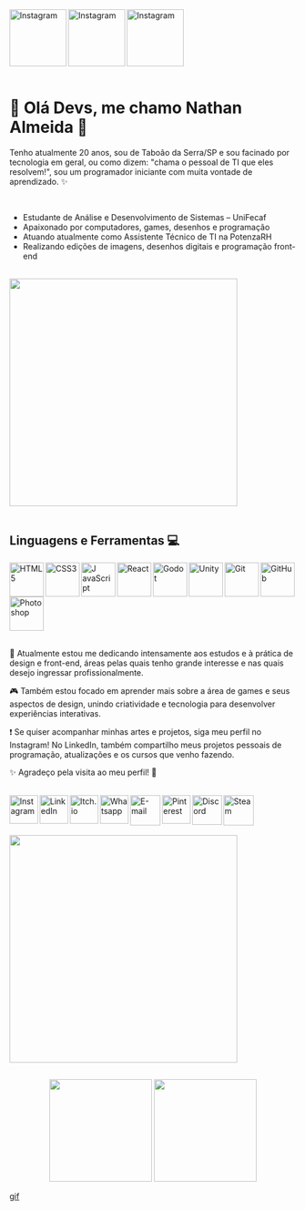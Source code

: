 
<div display="inline-block">

<a href="https://www.instagram.com/n3yth_devs/" target="_blank">
    <img align="left" width="100px" src="https://i.ibb.co/rffQ8tWL/Instagram.png" alt="Instagram" style="vertical-align:top;">
</a>

<a href="https://www.linkedin.com/in/nathanalmeidabrito/" target="_blank">
    <img align="left" width="100px" src="https://i.ibb.co/BHdkr6s5/LinkedIn.png" alt="Instagram" style="vertical-align:top;">
</a>

<a href="https://n3yth.itch.io" target="_blank">
    <img width="100px" src="https://i.ibb.co/67vpHWX4/Itch-io.png" alt="Instagram" style="vertical-align:top;">
</a>

</div>

</br>

# 👾 Olá Devs, me chamo Nathan Almeida 👾
Tenho atualmente 20 anos, sou de Taboão da Serra/SP e sou facinado por tecnologia em geral, ou como dizem: "chama o pessoal de TI que eles resolvem!", sou um programador iniciante com muita vontade de aprendizado. ✨

</br>

- Estudante de Análise e Desenvolvimento de Sistemas – UniFecaf
- Apaixonado por computadores, games, desenhos e programação
- Atuando atualmente como Assistente Técnico de TI na PotenzaRH
- Realizando edições de imagens, desenhos digitais e programação front-end

</br>

<div align="left">
    <img src="https://i.ibb.co/yc69g9GJ/agentetrabalhocomti.gif" width="400px">
</div>

</br>

<h2>Linguagens e Ferramentas 💻</h2>

<div display="inline-block">
<img align="left" src="https://cdn.jsdelivr.net/gh/devicons/devicon@latest/icons/html5/html5-original.svg" width="60px" title="HTML5"/>

<img align="left" src="https://cdn.jsdelivr.net/gh/devicons/devicon@latest/icons/css3/css3-original.svg" width="60px" title="CSS3"/>

<img align="left" src="https://cdn.jsdelivr.net/gh/devicons/devicon@latest/icons/javascript/javascript-original.svg" width="60px" title="J avaScript"/>

<img align="left" src="https://cdn.jsdelivr.net/gh/devicons/devicon@latest/icons/react/react-original.svg" width="60px" title="React"/>


<img align="left" src="https://cdn.jsdelivr.net/gh/devicons/devicon@latest/icons/godot/godot-original.svg" width="60px" title="Godot"/>

<img align="left" src="https://cdn.jsdelivr.net/gh/devicons/devicon@latest/icons/unity/unity-original.svg" width="60px" title="Unity"/>

<img  align="left" src="https://cdn.jsdelivr.net/gh/devicons/devicon@latest/icons/git/git-original.svg" width="60px" title="Git"/>

<img align="left" src="https://cdn.jsdelivr.net/gh/devicons/devicon@latest/icons/github/github-original.svg" width="60px" title="GitHub"/>

<img src="https://cdn.jsdelivr.net/gh/devicons/devicon@latest/icons/photoshop/photoshop-original.svg" width="60px" title="Photoshop"/>
</div>

</br>   

📖 Atualmente estou me dedicando intensamente aos estudos e à prática de design e front-end, áreas pelas quais tenho grande interesse e nas quais desejo ingressar profissionalmente.

🎮 Também estou focado em aprender mais sobre a área de games e seus aspectos de design, unindo criatividade e tecnologia para desenvolver experiências interativas.

❗ Se quiser acompanhar minhas artes e projetos, siga meu perfil no Instagram! No LinkedIn, também compartilho meus projetos pessoais de programação, atualizações e os cursos que venho fazendo.

✨ Agradeço pela visita ao meu perfil! 🤩

</br>

<div display="inline-block">
<a href="https://www.instagram.com/n3yth_devs/" target="_blank">
<img align="left" src="https://i.ibb.co/FqYz8BG0/instagram.png" alt="Instagram" width="50px"/>
</a>
<a href="https://www.linkedin.com/in/nathanalmeidabrito/" target="_blank">
<img align="left" src="https://i.ibb.co/1fFG9HP1/linkedin.png" alt="LinkedIn" width="50px"/>
</a>
<a href="https://n3yth.itch.io" target="_blank">
<img align="left" src="https://i.ibb.co/MyJc7w2F/itch-io.png" alt="Itch.io" width="50px"/>
</a>
<a href="https://api.whatsapp.com/send/?phone=5511943133947&text&type=phone_number&app_absent=0" target="_blank">
<img align="left" src="https://i.ibb.co/j9fmT5t2/whatsapp.png" alt="Whatsapp" width="50px"/>
</a>
<a href="mailto:nathan.dev2004@gmail.com" target="_blank">
<img align="left" src="https://i.ibb.co/wZgGzh0y/mail.png" alt="E-mail" width="53px"/>
</a>
<a href="https://br.pinterest.com/N3yTh/" target="_blank">
<img align="left" src="https://i.ibb.co/Mxkd7DGn/pinterest.png" alt="Pinterest" width="50px"/>
</a>
<a href="https://discord.com/users/680824034551922697" target="_blank">
<img align="left" src="https://i.ibb.co/j9F8FmPW/discord.png" alt="Discord" width="52px"/>
</a>
<a href="https://steamcommunity.com/id/NeYtoIn/" target="_blank">
<img src="https://i.ibb.co/twR6TTMR/steam.png" alt="Steam" width="53px"/>
</a>
</div>

</br>

<div>
    <img src="https://i.ibb.co/TM2bnLPH/spongebob-technology.gif" width="400px">
</div>

##

<div align="center">
<img height="180em" src="https://github-readme-stats-eight-theta.vercel.app/api?username=N3yTh&show_icons=true&theme=radical&include_all_commits=true&count_private=true"/>
<img height="180em" src="https://github-readme-stats.vercel.app/api/top-langs/?username=N3yTh&layout=donut&theme=radical"/>
</div>

[gif](https://github.com/N3yTh/N3yTh/raw/output/github-contribution-grid-snake.gif)

